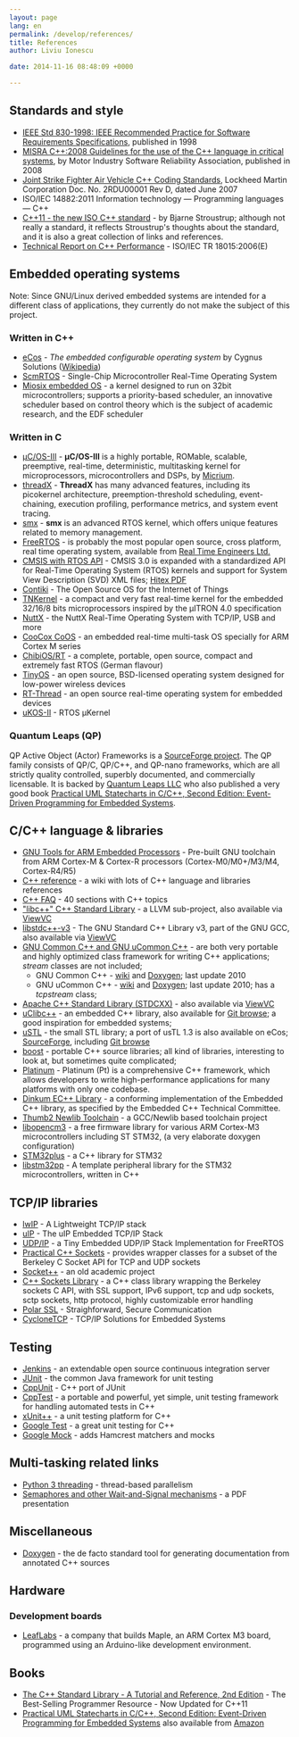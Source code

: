 ```yaml
---
layout: page
lang: en
permalink: /develop/references/
title: References
author: Liviu Ionescu

date: 2014-11-16 08:48:09 +0000

---
```


## Standards and style

-   [IEEE Std 830-1998: IEEE Recommended Practice for Software Requirements Specifications](http://ieeexplore.ieee.org/xpl/articleDetails.jsp?arnumber=720574), published in 1998
-   [MISRA C++:2008 Guidelines for the use of the C++ language in critical systems](http://www.misra-cpp.com/Activities/MISRAC/tabid/171/Default.aspx), by Motor Industry Software Reliability Association, published in 2008
-   [Joint Strike Fighter Air Vehicle C++ Coding Standards](http://www.jsf.mil/downloads/documents/JSF_AV_C++_Coding_Standards_Rev_C.doc), Lockheed Martin Corporation Doc. No. 2RDU00001 Rev D, dated June 2007
-   ISO/IEC 14882:2011 Information technology — Programming languages — C++
-   [C++11 - the new ISO C++ standard](http://www.stroustrup.com/C++11FAQ.html) - by Bjarne Stroustrup; although not really a standard, it reflects Stroustrup's thoughts about the standard, and it is also a great collection of links and references.
-   [Technical Report on C++ Performance](http://www.open-std.org/jtc1/sc22/wg21/docs/TR18015.pdf) - ISO/IEC TR 18015:2006(E)

## Embedded operating systems

Note: Since GNU/Linux derived embedded systems are intended for a different class of applications, they currently do not make the subject of this project.

### Written in C++

-   [eCos](http://ecos.sourceware.org/) - *The embedded configurable operating system* by Cygnus Solutions ([Wikipedia](http://en.wikipedia.org/wiki/ECos))
-   [ScmRTOS](http://scmrtos.sourceforge.net/ScmRTOS) - Single-Chip Microcontroller Real-Time Operating System
-   [Miosix embedded OS](http://miosix.org/index.html) - a kernel designed to run on 32bit microcontrollers; supports a priority-based scheduler, an innovative scheduler based on control theory which is the subject of academic research, and the EDF scheduler

### Written in C

-   [µC/OS-III](http://micrium.com/rtos/ucosiii/overview/) - **µC/OS-III** is a highly portable, ROMable, scalable, preemptive, real-time, deterministic, multitasking kernel for microprocessors, microcontrollers and DSPs, by [Micrium](http://micrium.com).
- [threadX](http://rtos.com/products/threadx/) - **ThreadX** has many advanced features, including its picokernel architecture, preemption-threshold scheduling, event-chaining, execution profiling, performance metrics, and system event tracing.
- [smx](http://www.smxrtos.com/rtos/kernel/smx.htm) - **smx** is an advanced RTOS kernel, which offers unique features related to memory management. 
-   [FreeRTOS](http://www.freertos.org) - is probably the most popular open source, cross platform, real time operating system, available from [Real Time Engineers Ltd.](http://www.freertos.org/RTOS-contact-and-support.html)
-   [CMSIS with RTOS API](http://www.arm.com/about/newsroom/arm-extends-cmsis-with-rtos-api-and-system-view-description.php) - CMSIS 3.0 is expanded with a standardized API for Real-Time Operating System (RTOS) kernels and support for System View Description (SVD) XML files; [Hitex PDF](http://www.hitex.co.uk/fileadmin/uk-files/downloads/ARM%20Day/Hitex%20Conference%20-%20CMSIS-RTOS%20Feabhas.pdf)
-   [Contiki](http://www.contiki-os.org) - The Open Source OS for the Internet of Things
-   [TNKernel](http://www.tnkernel.com/index.html) - a compact and very fast real-time kernel for the embedded 32/16/8 bits microprocessors inspired by the μITRON 4.0 specification
-   [NuttX](http://nuttx.org) - the NuttX Real-Time Operating System with TCP/IP, USB and more
-   [CooCox CoOS](http://www.coocox.org/CoOS.htm) - an embedded real-time multi-task OS specially for ARM Cortex M series
-   [ChibiOS/RT](http://www.chibios.org/) - a complete, portable, open source, compact and extremely fast RTOS (German flavour)
-   [TinyOS](http://www.tinyos.net) - an open source, BSD-licensed operating system designed for low-power wireless devices
-   [RT-Thread](http://en.rt-thread.org) - an open source real-time operating system for embedded devices
-   [uKOS-II](http://www.ukos.ch/) - RTOS µKernel

### Quantum Leaps (QP)

QP Active Object (Actor) Frameworks is a [SourceForge project](http://sourceforge.net/projects/qpc/). The QP family consists of QP/C, QP/C++, and QP-nano frameworks, which are all strictly quality controlled, superbly documented, and commercially licensable. It is backed by [Quantum Leaps LLC](http://www.state-machine.com) who also published a very good book [Practical UML Statecharts in C/C++, Second Edition: Event-Driven Programming for Embedded Systems](http://www.state-machine.com/psicc2/index.php).

## C/C++ language & libraries

-   [GNU Tools for ARM Embedded Processors](http://launchpad.net/gcc-arm-embedded) - Pre-built GNU toolchain from ARM Cortex-M & Cortex-R processors (Cortex-M0/M0+/M3/M4, Cortex-R4/R5)
-   [C++ reference](http://en.cppreference.com/w/cpp) - a wiki with lots of C++ language and libraries references
-   [C++ FAQ](http://www.parashift.com/c++-faq-lite/index.html) - 40 sections with C++ topics
-   ["libc++" C++ Standard Library](http://libcxx.llvm.org) - a LLVM sub-project, also available via [ViewVC](http://llvm.org/viewvc/llvm-project/libcxx/trunk/)
-   [libstdc++-v3](http://gcc.gnu.org/libstdc++/) - The GNU Standard C++ Library v3, part of the GNU GCC, also available via [ViewVC](http://gcc.gnu.org/viewcvs/trunk/libstdc%2B%2B-v3/)
-   [GNU Common C++ and GNU uCommon C++](http://www.gnu.org/software/commoncpp/) - are both very portable and highly optimized class framework for writing C++ applications; *stream* classes are not included;
    -   GNU Common C++ - [wiki](http://www.gnutelephony.org/index.php/GNU_Common_C%2B%2B) and [Doxygen](http://www.gnutelephony.org/doxy/bayonne2/); last update 2010
    -   GNU uCommon C++ - [wiki](http://www.gnutelephony.org/index.php/GNU_uCommon_C%2B%2B) and [Doxygen](http://www.gnutelephony.org/doxy/ucommon/); last update 2010; has a *tcpstream* class;
-   [Apache C++ Standard Library (STDCXX)](http://stdcxx.apache.org/index.html) - also available via [ViewVC](http://svn.apache.org/viewvc/stdcxx/trunk/)
-   [uClibc++](http://cxx.uclibc.org) - an embedded C++ library, also available for [Git browse](http://git.uclibc.org/uClibc++/); a good inspiration for embedded systems;
-   [uSTL](http://ustl.sourceforge.net) - the small STL library; a port of usTL 1.3 is also available on eCos; [SourceForge](http://sourceforge.net/projects/ustl/), including [Git browse](http://sourceforge.net/p/ustl/code/)
-   [boost](http://www.boost.org) - portable C++ source libraries; all kind of libraries, interesting to look at, but sometimes quite complicated;
-   [Platinum](http://www.pt-framework.org/htdocs/classes.html) - Platinum (Pt) is a comprehensive C++ framework, which allows developers to write high-performance applications for many platforms with only one codebase.
-   [Dinkum EC++ Library](http://www.qnx.com/developers/docs/6.4.1/dinkum_en/ecpp/index.html) - a conforming implementation of the Embedded C++ library, as specified by the Embedded C++ Technical Committee.
-   [Thumb2 Newlib Toolchain](http://dekar.wc3edit.net/2012/10/11/the-power-of-tnt-is-at-your-disposal/) - a GCC/Newlib based toolchain project
-   [libopencm3](http://www.libopencm3.org/wiki/Main_Page) - a free firmware library for various ARM Cortex-M3 microcontrollers including ST STM32, (a very elaborate doxygen configuration)
-   [STM32plus](http://andybrown.me.uk/wk/2013/02/10/stm32plus-2-0-0/) - a C++ library for STM32
-   [libstm32pp](http://github.com/JorgeAparicio/libstm32pp) - A template peripheral library for the STM32 microcontrollers, written in C++

## TCP/IP libraries

-   [lwIP](http://savannah.nongnu.org/projects/lwip/) - A Lightweight TCP/IP stack
-   [uIP](http://sourceforge.net/projects/uip-stack/) - The uIP Embedded TCP/IP Stack
-   [UDP/IP](http://www.freertos.org/FreeRTOS-Plus/FreeRTOS_Plus_UDP/FreeRTOS_Plus_UDP.shtml) - a Tiny Embedded UDP/IP Stack Implementation for FreeRTOS
-   [Practical C++ Sockets](http://cs.ecs.baylor.edu/~donahoo/practical/CSockets/practical/) - provides wrapper classes for a subset of the Berkeley C Socket API for TCP and UDP sockets
-   [Socket++](http://www.cs.utexas.edu/users/lavender/courses/socket++/) - an old academic project
-   [C++ Sockets Library](http://www.alhem.net/Sockets/index.html) - a C++ class library wrapping the Berkeley sockets C API, with SSL support, IPv6 support, tcp and udp sockets, sctp sockets, http protocol, highly customizable error handling
-   [Polar SSL](http://polarssl.org) - Straighforward, Secure Communication
-   [CycloneTCP](http://www.oryx-embedded.com/cyclone_tcp.html) - TCP/IP Solutions for Embedded Systems

## Testing

-   [Jenkins](http://jenkins-ci.org) - an extendable open source continuous integration server
-   [JUnit](http://junit.sourceforge.net) - the common Java framework for unit testing
-   [CppUnit](http://sourceforge.net/apps/mediawiki/cppunit/) - C++ port of JUnit
-   [CppTest](http://cpptest.sourceforge.net) - a portable and powerful, yet simple, unit testing framework for handling automated tests in C++
-   [xUnit++](http://bitbucket.org/moswald/xunit/wiki/Home) - a unit testing platform for C++
-   [Google Test](http://code.google.com/p/googletest/) - a great unit testing for C++
-   [Google Mock](http://code.google.com/p/googlemock/) - adds Hamcrest matchers and mocks

## Multi-tasking related links

-   [Python 3 threading](http://docs.python.org/3/library/threading.html) - thread-based parallelism
-   [Semaphores and other Wait-and-Signal mechanisms](http://www.uio.no/studier/emner/matnat/ifi/INF3150/h03/annet/slides/semaphores.pdf) - a PDF presentation

## Miscellaneous

-   [Doxygen](http://www.stack.nl/~dimitri/doxygen/index.html) - the de facto standard tool for generating documentation from annotated C++ sources

## Hardware

### Development boards

-   [LeafLabs](http://leaflabs.com) - a company that builds Maple, an ARM Cortex M3 board, programmed using an Arduino-like development environment.

## Books

-   [The C++ Standard Library - A Tutorial and Reference, 2nd Edition](http://www.cppstdlib.com) - The Best-Selling Programmer Resource - Now Updated for C++11
-   [Practical UML Statecharts in C/C++, Second Edition: Event-Driven Programming for Embedded Systems](http://www.state-machine.com/psicc2/index.php) also available from [Amazon](http://www.amazon.com/exec/obidos/ASIN/0750687061/quantumleap06-20)

